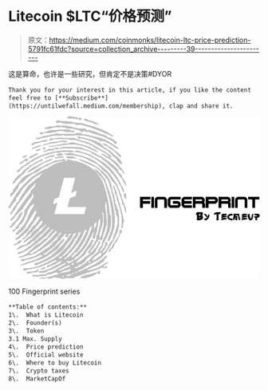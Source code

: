 # Litecoin $LTC“价格预测”

> 原文：<https://medium.com/coinmonks/litecoin-ltc-price-prediction-5791fc61fdc?source=collection_archive---------39----------------------->

这是算命，也许是一些研究，但肯定不是决策#DYOR

```
Thank you for your interest in this article, if you like the content feel free to [**Subscribe**](https://untilwefall.medium.com/membership), clap and share it.
```

![](img/7dbf46b01fdd82b9f2b4e0c04f0eff12.png)

100 Fingerprint series

```
**Table of contents:** 
1\.  What is Litecoin
2\.  Founder(s)
3\.  Token 
3.1 Max. Supply 
4\.  Price prediction
5\.  Official website
6\.  Where to buy Litecoin
7\.  Crypto taxes
8\.  MarketCapOf
```